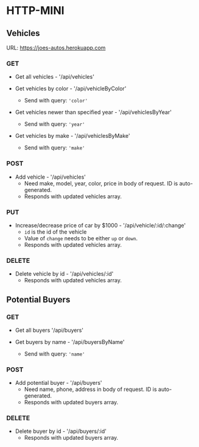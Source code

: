 # HTTP-MINI

## Vehicles

URL: https://joes-autos.herokuapp.com

### GET

- Get all vehicles - '/api/vehicles'

- Get vehicles by color - '/api/vehicleByColor'
  - Send with query: `'color'`

- Get vehicles newer than specified year - '/api/vehiclesByYear'
  - Send with query: `'year'`

- Get vehicles by make - '/api/vehiclesByMake'
  - Send with query: `'make'`

### POST
- Add vehicle - '/api/vehicles'
  - Need make, model, year, color, price in body of request. ID is auto-generated.
  - Responds with updated vehicles array.

### PUT
- Increase/decrease price of car by $1000 -  '/api/vehicle/:id/:change'
  - `id` is the id of the vehicle
  - Value of `change` needs to be either `up` or `down`.
  - Responds with updated vehicles array.

### DELETE
- Delete vehicle by id - '/api/vehicles/:id'
  - Responds with updated vehicles array.



## Potential Buyers

### GET
- Get all buyers '/api/buyers'

- Get buyers by name - '/api/buyersByName'
  - Send with query: `'name'`

### POST
- Add potential buyer - '/api/buyers'
  - Need name, phone, address in body of request. ID is auto-generated.
  - Responds with updated buyers array.

### DELETE
- Delete buyer by id - '/api/buyers/:id'
  - Responds with updated buyers array.



